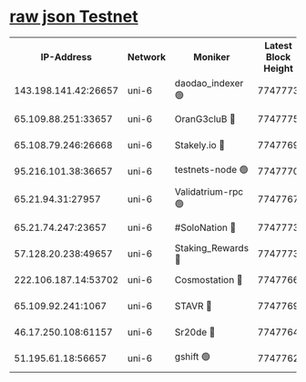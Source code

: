 [raw json Testnet](https://rpc-check.junot.stavr.tech/junot/rpc-junot-result.json)
=


<table><tr><th>IP-Address</th><th>Network</th><th>Moniker</th><th>Latest Block Height</th><th>Earliest Block Height</th><th>Catching Up</th><th>Tx Index</th><th>Voting Power</th><th>Scan Time</th></tr><tr><td>143.198.141.42:26657</td><td>uni-6</td><td>daodao_indexer 🟢</td><td>7747773</td><td>1</td><td>False</td><td>off</td><td>0</td><td>2024-02-06T18:51:10.851437999UTC</td></tr><tr><td>65.109.88.251:33657</td><td>uni-6</td><td>OranG3cluB 🔴</td><td>7747775</td><td>1138541</td><td>False</td><td>on</td><td>11</td><td>2024-02-06T18:51:15.964627267UTC</td></tr><tr><td>65.108.79.246:26668</td><td>uni-6</td><td>Stakely.io 🔴</td><td>7747769</td><td>1570872</td><td>False</td><td>on</td><td>1766821</td><td>2024-02-06T18:51:01.168889101UTC</td></tr><tr><td>95.216.101.38:36657</td><td>uni-6</td><td>testnets-node 🟢</td><td>7747770</td><td>1615130</td><td>False</td><td>on</td><td>0</td><td>2024-02-06T18:51:03.533487568UTC</td></tr><tr><td>65.21.94.31:27957</td><td>uni-6</td><td>Validatrium-rpc 🟢</td><td>7747767</td><td>2943363</td><td>False</td><td>on</td><td>0</td><td>2024-02-06T18:50:55.347048367UTC</td></tr><tr><td>65.21.74.247:23657</td><td>uni-6</td><td>#SoloNation 🔴</td><td>7747773</td><td>5208001</td><td>False</td><td>on</td><td>112</td><td>2024-02-06T18:51:09.973507900UTC</td></tr><tr><td>57.128.20.238:49657</td><td>uni-6</td><td>Staking_Rewards 🔴</td><td>7747773</td><td>6514618</td><td>False</td><td>on</td><td>1008</td><td>2024-02-06T18:51:11.530555175UTC</td></tr><tr><td>222.106.187.14:53702</td><td>uni-6</td><td>Cosmostation 🔴</td><td>7747766</td><td>7473037</td><td>False</td><td>on</td><td>109003</td><td>2024-02-06T18:50:52.955379171UTC</td></tr><tr><td>65.109.92.241:1067</td><td>uni-6</td><td>STAVR 🔴</td><td>7747769</td><td>7502372</td><td>False</td><td>on</td><td>6054</td><td>2024-02-06T18:51:00.821439274UTC</td></tr><tr><td>46.17.250.108:61157</td><td>uni-6</td><td>Sr20de 🔴</td><td>7747764</td><td>7533733</td><td>False</td><td>on</td><td>37</td><td>2024-02-06T18:50:47.449606502UTC</td></tr><tr><td>51.195.61.18:56657</td><td>uni-6</td><td>gshift 🟢</td><td>7747762</td><td>7691417</td><td>False</td><td>on</td><td>0</td><td>2024-02-06T18:50:40.916598180UTC</td></tr></table>
